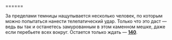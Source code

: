 ======

За пределами темницы нащупывается несколько человек, по которым можно попытаться нанести телепатический удар. Только что это даст — ведь вы так и останетесь замурованным в этом каменном мешке, даже если перебьете всех вокруг. Остается только ждать — [**140**](#n_140).

